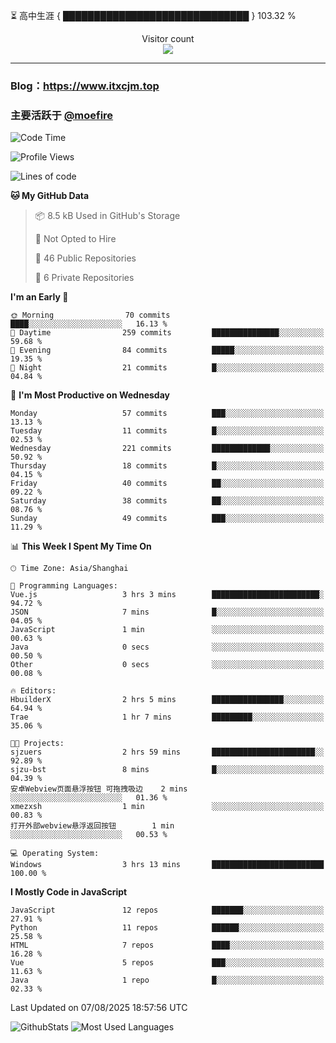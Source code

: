 ⏳ 高中生涯 { ██████████████████████████████ } 103.32 %
<p align="center"> 
  Visitor count<br>
  <img src="https://profile-counter.glitch.me/itxcjm/count.svg" />
</p>

---
### Blog：https://www.itxcjm.top
### 主要活跃于 [@moefire](https://github.com/moefire)
<!--START_SECTION:waka-->
![Code Time](http://img.shields.io/badge/Code%20Time-118%20hrs%2035%20mins-blue)

![Profile Views](http://img.shields.io/badge/Profile%20Views-2-blue)

![Lines of code](https://img.shields.io/badge/From%20Hello%20World%20I%27ve%20Written-859.7%20thousand%20lines%20of%20code-blue)

**🐱 My GitHub Data** 

> 📦 8.5 kB Used in GitHub's Storage 
 > 
> 🚫 Not Opted to Hire
 > 
> 📜 46 Public Repositories 
 > 
> 🔑 6 Private Repositories 
 > 
**I'm an Early 🐤** 

```text
🌞 Morning                70 commits          ████░░░░░░░░░░░░░░░░░░░░░   16.13 % 
🌆 Daytime                259 commits         ███████████████░░░░░░░░░░   59.68 % 
🌃 Evening                84 commits          █████░░░░░░░░░░░░░░░░░░░░   19.35 % 
🌙 Night                  21 commits          █░░░░░░░░░░░░░░░░░░░░░░░░   04.84 % 
```
📅 **I'm Most Productive on Wednesday** 

```text
Monday                   57 commits          ███░░░░░░░░░░░░░░░░░░░░░░   13.13 % 
Tuesday                  11 commits          █░░░░░░░░░░░░░░░░░░░░░░░░   02.53 % 
Wednesday                221 commits         █████████████░░░░░░░░░░░░   50.92 % 
Thursday                 18 commits          █░░░░░░░░░░░░░░░░░░░░░░░░   04.15 % 
Friday                   40 commits          ██░░░░░░░░░░░░░░░░░░░░░░░   09.22 % 
Saturday                 38 commits          ██░░░░░░░░░░░░░░░░░░░░░░░   08.76 % 
Sunday                   49 commits          ███░░░░░░░░░░░░░░░░░░░░░░   11.29 % 
```


📊 **This Week I Spent My Time On** 

```text
🕑︎ Time Zone: Asia/Shanghai

💬 Programming Languages: 
Vue.js                   3 hrs 3 mins        ████████████████████████░   94.72 % 
JSON                     7 mins              █░░░░░░░░░░░░░░░░░░░░░░░░   04.05 % 
JavaScript               1 min               ░░░░░░░░░░░░░░░░░░░░░░░░░   00.63 % 
Java                     0 secs              ░░░░░░░░░░░░░░░░░░░░░░░░░   00.50 % 
Other                    0 secs              ░░░░░░░░░░░░░░░░░░░░░░░░░   00.08 % 

🔥 Editors: 
HbuilderX                2 hrs 5 mins        ████████████████░░░░░░░░░   64.94 % 
Trae                     1 hr 7 mins         █████████░░░░░░░░░░░░░░░░   35.06 % 

🐱‍💻 Projects: 
sjzuers                  2 hrs 59 mins       ███████████████████████░░   92.89 % 
sjzu-bst                 8 mins              █░░░░░░░░░░░░░░░░░░░░░░░░   04.39 % 
安卓Webview页面悬浮按钮 可拖拽吸边    2 mins              ░░░░░░░░░░░░░░░░░░░░░░░░░   01.36 % 
xmezxsh                  1 min               ░░░░░░░░░░░░░░░░░░░░░░░░░   00.83 % 
打开外部webview悬浮返回按钮        1 min               ░░░░░░░░░░░░░░░░░░░░░░░░░   00.53 % 

💻 Operating System: 
Windows                  3 hrs 13 mins       █████████████████████████   100.00 % 
```

**I Mostly Code in JavaScript** 

```text
JavaScript               12 repos            ███████░░░░░░░░░░░░░░░░░░   27.91 % 
Python                   11 repos            ██████░░░░░░░░░░░░░░░░░░░   25.58 % 
HTML                     7 repos             ████░░░░░░░░░░░░░░░░░░░░░   16.28 % 
Vue                      5 repos             ███░░░░░░░░░░░░░░░░░░░░░░   11.63 % 
Java                     1 repo              █░░░░░░░░░░░░░░░░░░░░░░░░   02.33 % 
```




 Last Updated on 07/08/2025 18:57:56 UTC
<!--END_SECTION:waka-->
![GithubStats](https://github-readme-stats-blue-three.vercel.app/api?username=itxcjm&show_icons=true&theme=light&layout=compact&locale=cn&include_all_commits=true&count_private=true&role=OWNER,ORGANIZATION_MEMBER,COLLABORATOR)
![Most Used Languages](https://github-readme-stats-blue-three.vercel.app/api/top-langs/?username=itxcjm&theme=light&layout=compact&count_private=true&role=OWNER,ORGANIZATION_MEMBER,COLLABORATOR)
